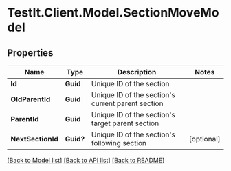# TestIt.Client.Model.SectionMoveModel

## Properties

Name | Type | Description | Notes
------------ | ------------- | ------------- | -------------
**Id** | **Guid** | Unique ID of the section | 
**OldParentId** | **Guid** | Unique ID of the section&#39;s current parent section | 
**ParentId** | **Guid** | Unique ID of the section&#39;s target parent section | 
**NextSectionId** | **Guid?** | Unique ID of the section&#39;s following section | [optional] 

[[Back to Model list]](../README.md#documentation-for-models) [[Back to API list]](../README.md#documentation-for-api-endpoints) [[Back to README]](../README.md)

